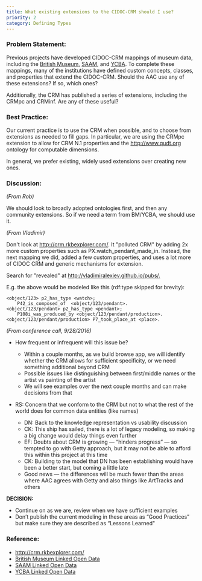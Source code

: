 ```yaml
---
title: What existing extensions to the CIDOC-CRM should I use?
priority: 2
category: Defining Types
---
```


### Problem Statement:

Previous projects have developed CIDOC-CRM mappings of museum data, including the [British Museum](http://collection.britishmuseum.org), [SAAM](http://americanart.si.edu/collections/search/lod/about/), and [YCBA](http://britishart.yale.edu/collections/using-collections/technology/linked-open-data).  To complete these mappings, many of the institutions have defined custom concepts, classes, and properties that extend the CIDOC-CRM.  Should the AAC use any of these extensions?  If so, which ones?

Additionally, the CRM has published a series of extensions, including the CRMpc and CRMinf.  Are any of these useful?

### Best Practice:

Our current practice is to use the CRM when possible, and to choose from extensions as needed to fill gaps.  In particular, we are using the CRMpc extension to allow for CRM N.1 properties and the http://www.qudt.org ontology for computable dimensions. 

In general, we prefer existing, widely used extensions over creating new ones.

### Discussion:

*(From Rob)*

We should look to broadly adopted ontologies first, and then any community extensions.  So if we 
need a term from BM/YCBA, we should use it.


*(From Vladimir)*

Don't look at <http://crm.rkbexplorer.com/>. It "polluted CRM" by adding 2x more custom properties such as PX.watch_pendant_made_in.
Instead, the next mapping we did, added a few custom properties, and uses a lot more of CIDOC CRM and generic mechanisms for extension.

Search for "revealed" at <http://vladimiralexiev.github.io/pubs/.>

E.g. the above would be modeled like this (rdf:type skipped for brevity):

    <object/123> p2_has_type <watch>; 
        P42_is_composed_of  <object/123/pendant>.
    <object/123/pendant> p2_has_type <pendant>;
        P108i_was_produced_by <object/123/pendant/production>.
    <object/123/pendant/production> P7_took_place_at <place>.

*(From conference call, 9/28/2016)*

* How frequent or infrequent will this issue be?
    * Within a couple months, as we build browse app, we will identify whether the CRM allows for sufficient specificity, or we need something additional beyond CRM
    * Possible issues like distinguishing between first/middle names or the artist vs painting of the artist
    * We will see examples over the next couple months and can make decisions from that

* RS: Concern that we conform to the CRM but not to what the rest of the world does for common data entities (like names)
    * DN: Back to the knowledge representation vs usability discussion
    * CK: This ship has sailed, there is a lot of legacy modeling, so making a big change would delay things even further
    * EF: Doubts about CRM is growing — “hinders progress” — so tempted to go with Getty approach, but it may not be able to afford this within this project at this time
    * CK: Building to the model that DN has been establishing would have been a better start, but coming a little late
    * Good news — the differences will be much fewer than the areas where AAC agrees with Getty and also things like ArtTracks and others

**DECISION:** 

* Continue on as we are, review when we have sufficient examples
* Don’t publish the current modeling in these areas as “Good Practices” but make sure they are described as “Lessons Learned"


### Reference:

* <http://crm.rkbexplorer.com/>
* [British Museum Linked Open Data](http://collection.britishmuseum.org)
* [SAAM Linked Open Data](http://americanart.si.edu/collections/search/lod/about/)
* [YCBA Linked Open Data](http://britishart.yale.edu/collections/using-collections/technology/linked-open-data)
